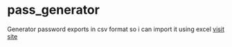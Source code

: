 # pass_generator
Generator password exports in csv format so i can import it using excel
[visit site](https://asinapis13.github.io/pass_generator/)
